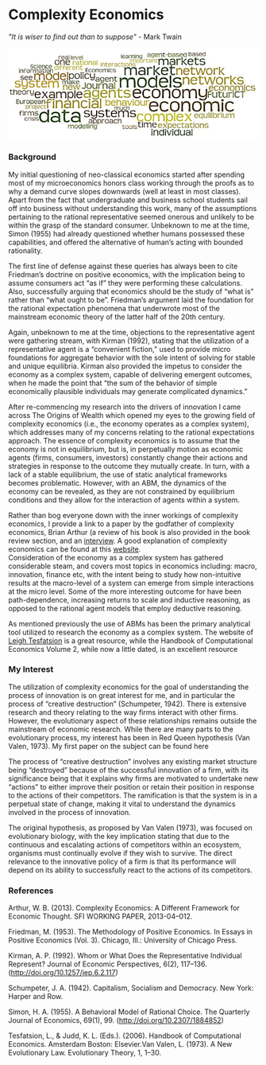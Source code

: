 # Complexity Economics



_"It is wiser to find out than to suppose"_ - Mark Twain 

![Wordmap](websiteimages/wordmap.jpeg)

### Background
My initial questioning of neo-classical economics started after spending most of my microeconomics honors class working through the proofs as to why a demand curve slopes downwards (well at least in most classes). Apart from the fact that undergraduate and business school students sail off into business without understanding this work, many of the assumptions pertaining to the rational representative seemed onerous and unlikely to be within the grasp of the standard consumer. Unbeknown to me at the time, Simon (1955) had already questioned whether humans possessed these capabilities, and offered the alternative of human’s acting with bounded rationality. 

The first line of defense against these queries has always been to cite Friedman’s doctrine on positive economics, with the implication being to assume consumers act “as if” they were performing these calculations. Also, successfully arguing that economics should be the study of “what is” rather than “what ought to be”.  Friedman’s argument laid the foundation for the rational expectation phenomena that underwrote most of the mainstream economic theory of the latter half of the 20th century.

Again, unbeknown to me at the time, objections to the representative agent were gathering stream, with Kirman (1992), stating that the utilization of a representative agent is a “convenient fiction,” used to provide micro foundations for aggregate behavior with the sole intent of solving for stable and unique equilibria. Kirman also provided the impetus to consider the economy as a complex system, capable of delivering emergent outcomes, when he made the point that “the sum of the behavior of simple economically plausible individuals may generate complicated dynamics.”

After re-commencing my research into the drivers of innovation I came across The Origins of Wealth which opened my eyes to the growing field of complexity economics (i.e., the economy operates as a complex system), which addresses many of my concerns relating to the rational expectations approach. The essence of complexity economics is to assume that the economy is not in equilibrium, but is, in perpetually motion as economic agents (firms, consumers, investors) constantly change their actions and strategies in response to the outcome they mutually create. In turn, with a lack of a stable equilibrium, the use of static analytical frameworks becomes problematic. However, with an ABM, the dynamics of the economy can be revealed, as they are not constrained by equilibrium conditions and they allow for the interaction of agents within a system. 

 Rather than bog everyone down with the inner workings of complexity economics, I provide a link to a paper by the godfather of complexity economics, Brian Arthur (a review of his book is also provided in the book review section, and an [interview](https://www.complexityexplorer.org/news/19-w-brian-arthur-on-complexity-economics). A good explanation of complexity economics can be found at this [website](https://www.exploringeconomics.org/en/orientation/complexity-economics/).   
Consideration of the economy as a complex system has gathered considerable steam, and covers most topics in economics including: macro, innovation, finance etc, with the intent being to study how non-intuitive results at the macro-level of a system can emerge from simple interactions at the micro level. Some of the more interesting outcome for have been path-dependence, increasing returns to scale and inductive reasoning, as opposed to the rational agent models that employ deductive reasoning.

As mentioned previously the use of ABMs has been the primary analytical tool utilized to research the economy as a complex system. The website of [Leigh Tesfatsion](http://www2.econ.iastate.edu/tesfatsi/ace.htm) is a great resource, while the Handbook of Computational Economics Volume 2, while now a little dated, is an excellent resource

### My Interest
The utilization of complexity economics for the goal of understanding the process of innovation is on great interest for me, and in particular the process of “creative destruction” (Schumpeter, 1942). There is extensive research and theory relating to the way firms interact with other firms. However, the evolutionary aspect of these relationships remains outside the mainstream of economic research. While there are many parts to the evolutionary process, my interest has been in Red Queen hypothesis (Van Valen, 1973). My first paper on the subject can be found here

The process of “creative destruction” involves any existing market structure being “destroyed” because of the successful innovation of a firm, with its significance being that it explains why firms are motivated to undertake new “actions” to either improve their position or retain their position in response to the actions of their competitors.  The ramification is that the system is in a perpetual state of change, making it vital to understand the dynamics involved in the process of innovation.  

The original hypothesis, as proposed by Van Valen (1973), was focused on evolutionary biology, with the key implication stating that due to the continuous and escalating actions of competitors within an ecosystem, organisms must continually evolve if they wish to survive. The direct relevance to the innovative policy of a firm is that its performance will depend on its ability to successfully react to the actions of its competitors. 

### References

Arthur, W. B. (2013). Complexity Economics: A Different Framework for Economic Thought. SFI WORKING PAPER, 2013-04–012.

Friedman, M. (1953). The Methodology of Positive Economics. In Essays in Positive Economics (Vol. 3). Chicago, Ill.: University of Chicago Press.

Kirman, A. P. (1992). Whom or What Does the Representative Individual Represent? Journal of Economic Perspectives, 6(2), 117–136. (http://doi.org/10.1257/jep.6.2.117)

Schumpeter, J. A. (1942). Capitalism, Socialism and Democracy. New York: Harper and Row.

Simon, H. A. (1955). A Behavioral Model of Rational Choice. The Quarterly Journal of Economics, 69(1), 99. (http://doi.org/10.2307/1884852)

Tesfatsion, L., & Judd, K. L. (Eds.). (2006). Handbook of Computational Economics. Amsterdam Boston: Elsevier.Van Valen, L. (1973). A New Evolutionary Law. Evolutionary Theory, 1, 1–30.










